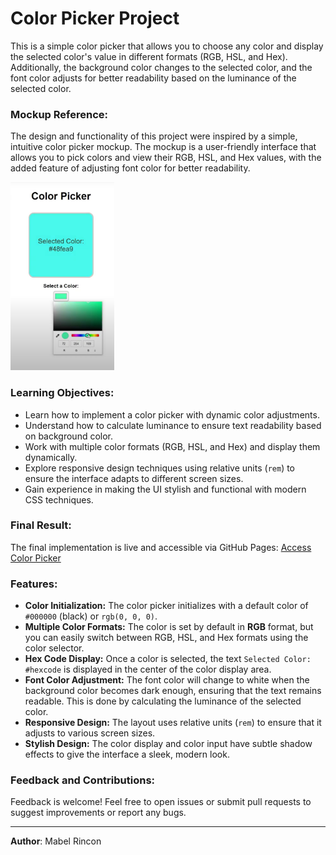 # Color Picker Project

This is a simple color picker that allows you to choose any color and display the selected color's value in different formats (RGB, HSL, and Hex). Additionally, the background color changes to the selected color, and the font color adjusts for better readability based on the luminance of the selected color.

### Mockup Reference:

The design and functionality of this project were inspired by a simple, intuitive color picker mockup. The mockup is a user-friendly interface that allows you to pick colors and view their RGB, HSL, and Hex values, with the added feature of adjusting font color for better readability.

<img src="img/javascript-color-picker.png" alt="javascript-color-picker" style="width: 33%;" />

### Learning Objectives:

- Learn how to implement a color picker with dynamic color adjustments.
- Understand how to calculate luminance to ensure text readability based on background color.
- Work with multiple color formats (RGB, HSL, and Hex) and display them dynamically.
- Explore responsive design techniques using relative units (`rem`) to ensure the interface adapts to different screen sizes.
- Gain experience in making the UI stylish and functional with modern CSS techniques.

### Final Result:

The final implementation is live and accessible via GitHub Pages:
[Access Color Picker](https://mabelrincon.github.io/javascript-color-picker/)

### Features:

- **Color Initialization:** The color picker initializes with a default color of `#000000` (black) or `rgb(0, 0, 0)`.
- **Multiple Color Formats:** The color is set by default in **RGB** format, but you can easily switch between RGB, HSL, and Hex formats using the color selector.
- **Hex Code Display:** Once a color is selected, the text `Selected Color: #hexcode` is displayed in the center of the color display area.
- **Font Color Adjustment:** The font color will change to white when the background color becomes dark enough, ensuring that the text remains readable. This is done by calculating the luminance of the selected color.
- **Responsive Design:** The layout uses relative units (`rem`) to ensure that it adjusts to various screen sizes.
- **Stylish Design:** The color display and color input have subtle shadow effects to give the interface a sleek, modern look.

### Feedback and Contributions:

Feedback is welcome! Feel free to open issues or submit pull requests to suggest improvements or report any bugs.

------

**Author**: Mabel Rincon

